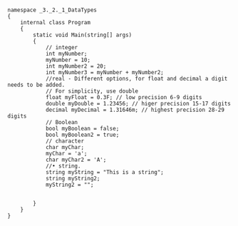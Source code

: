 <pre><code>
namespace _3._2._1_DataTypes
{
    internal class Program
    {
        static void Main(string[] args)
        {
            // integer
            int myNumber;
            myNumber = 10;
            int myNumber2 = 20;
            int myNumber3 = myNumber + myNumber2;
            //real - Different options, for float and decimal a digit needs to be added.
            // For simplicity, use double
            float myFloat = 0.3F; // low precision 6-9 digits
            double myDouble = 1.23456; // higer precision 15-17 digits
            decimal myDecimal = 1.31646m; // highest precision 28-29 digits
            // Boolean
            bool myBoolean = false;
            bool myBoolean2 = true;
            // character
            char myChar;
            myChar = 'a';
            char myChar2 = 'A';
            //• string.
            string myString = "This is a string";
            string myString2;
            myString2 = "";


        }
    }
}
</code></pre>
